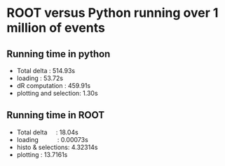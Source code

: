 # ROOT versus Python running over 1 million of events

## Running time in python

* Total delta           : 514.93s
* loading               : 53.72s
* dR computation        : 459.91s
* plotting and selection: 1.30s


## Running time in ROOT

* Total delta       : 18.04s 
* loading           : 0.00073s
* histo & selections: 4.32314s 
* plotting          : 13.7161s
